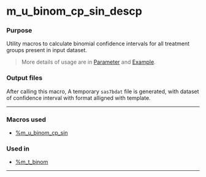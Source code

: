 # m_u_binom_cp_sin_descp

### Purpose 

Utility macros to calculate binomial confidence intervals for all treatment groups present in input dataset.<br>

>More details of usage are in [Parameter](m_u_binom_cp_grp_param.md) and [Example](m_u_abinom_cp_grp_examp.md).

### Output files

After calling this macro, A temporary `sas7bdat` file is generated, with dataset of confidence interval with format alligned with template.<br>

---

### Macros used

  - [%m_u_binom_cp_sin](../../analysis/m_u_binom_cp_sin/m_u_binom_cp_sin_descp.md)

  
### Used in

  - [%m_t_binom](../../display/m_t_binom/m_t_binom_descp.md)

---


 